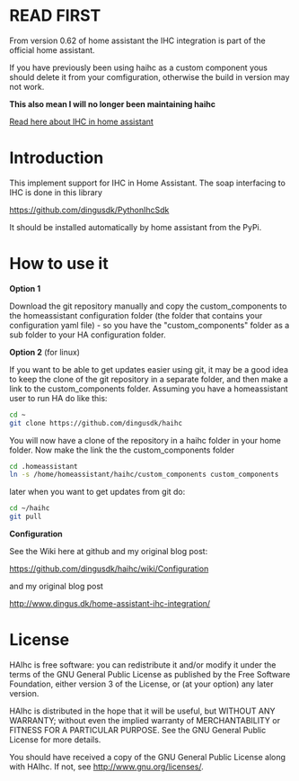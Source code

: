 # READ FIRST

From version 0.62 of home assistant the IHC integration is part of the official home assistant.

If you have previously been using haihc as a custom component yous should delete it from your comfiguration, otherwise the build in version may not work.

**This also mean I will no longer been maintaining haihc**

[Read here about IHC in home assistant](https://home-assistant.io/components/ihc/)


# Introduction

This implement support for IHC in Home Assistant. The soap interfacing to IHC is done in this library

https://github.com/dingusdk/PythonIhcSdk

It should be installed automatically by home assistant from the PyPi.


# How to use it


**Option 1**

Download the git repository manually and copy the custom_components to the homeassistant configuration folder (the folder that contains your configuration yaml file) - so you have the "custom_components" folder as a sub folder to your HA configuration folder.

**Option 2** (for linux)

If you want to be able to get updates easier using git, it may be a good idea to keep the clone of the git repository in a separate folder, and then make a link to the custom_components folder.
Assuming you have a homeassistant user to run HA do like this:

```bash
cd ~
git clone https://github.com/dingusdk/haihc
```
You will now have a clone of the repository in a haihc folder in your home folder.
Now make the link the the custom_components folder
```bash
cd .homeassistant
ln -s /home/homeassistant/haihc/custom_components custom_components
```
later when you want to get updates from git do:
```bash
cd ~/haihc
git pull
```

**Configuration**

See the Wiki here at github and my original blog post:

https://github.com/dingusdk/haihc/wiki/Configuration

and my original blog post

http://www.dingus.dk/home-assistant-ihc-integration/



# License

HAIhc is free software: you can redistribute it and/or modify
it under the terms of the GNU General Public License as published by
the Free Software Foundation, either version 3 of the License, or
(at your option) any later version.

HAIhc is distributed in the hope that it will be useful,
but WITHOUT ANY WARRANTY; without even the implied warranty of
MERCHANTABILITY or FITNESS FOR A PARTICULAR PURPOSE.  See the
GNU General Public License for more details.

You should have received a copy of the GNU General Public License
along with HAIhc.  If not, see <http://www.gnu.org/licenses/>.

